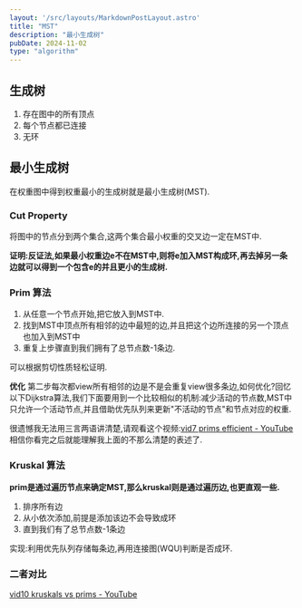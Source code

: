```yaml
---
layout: '/src/layouts/MarkdownPostLayout.astro'
title: "MST"  
description: "最小生成树"  
pubDate: 2024-11-02   
type: "algorithm"  
---
```

## 生成树
1. 存在图中的所有顶点
2. 每个节点都已连接
3. 无环
## 最小生成树
在权重图中得到权重最小的生成树就是最小生成树(MST).

### Cut Property
将图中的节点分到两个集合,这两个集合最小权重的交叉边一定在MST中.

**证明:反证法,如果最小权重边e不在MST中,则将e加入MST构成环,再去掉另一条边就可以得到一个包含e的并且更小的生成树.**

### Prim 算法

1. 从任意一个节点开始,把它放入到MST中.
2. 找到MST中顶点所有相邻的边中最短的边,并且把这个边所连接的另一个顶点也加入到MST中
3. 重复上步骤直到我们拥有了总节点数-1条边.

可以根据剪切性质轻松证明.

**优化**
第二步每次都view所有相邻的边是不是会重复view很多条边,如何优化?回忆以下Dijkstra算法,我们下面要用到一个比较相似的机制:减少活动的节点数,MST中只允许一个活动节点,并且借助优先队列来更新"不活动的节点"和节点对应的权重.  

很遗憾我无法用三言两语讲清楚,请观看这个视频:[vid7 prims efficient - YouTube](https://www.youtube.com/watch?v=JoS9ZegarJs)
相信你看完之后就能理解我上面的不那么清楚的表述了.
### Kruskal 算法
**prim是通过遍历节点来确定MST,那么kruskal则是通过遍历边,也更直观一些.**

1. 排序所有边
2. 从小依次添加,前提是添加该边不会导致成环
3. 直到我们有了总节点数-1条边

实现:利用优先队列存储每条边,再用连接图(WQU)判断是否成环.

### 二者对比
[vid10 kruskals vs prims - YouTube](https://www.youtube.com/watch?v=vmWSnkBVvQ0)
